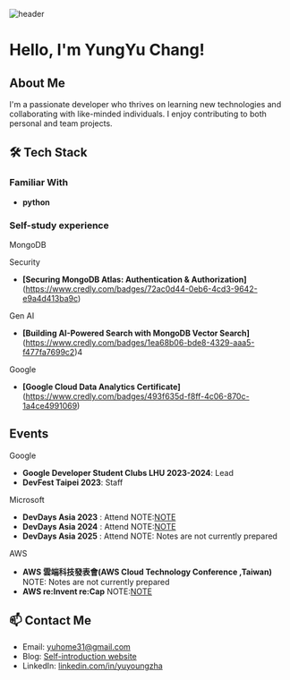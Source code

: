 ![header](https://capsule-render.vercel.app/api?type=rect&height=300&color=gradient&text=YungYu%20Chang%20%20&reversal=true)
# Hello, I'm YungYu Chang!
##  About Me 
I'm a passionate developer who thrives on learning new technologies and collaborating with like-minded individuals. I enjoy contributing to both personal and team projects.

## 🛠️ Tech Stack 

### Familiar With
- **python**
### Self-study experience

MongoDB

Security
- **[Securing MongoDB Atlas: Authentication & Authorization]**(https://www.credly.com/badges/72ac0d44-0eb6-4cd3-9642-e9a4d413ba9c)

Gen AI
- **[Building AI-Powered Search with MongoDB Vector Search]**(https://www.credly.com/badges/1ea68b06-bde8-4329-aaa5-f477fa7699c2)4

Google
- **[Google Cloud Data Analytics Certificate]**(https://www.credly.com/badges/493f635d-f8ff-4c06-870c-1a4ce4991069)
  
##  Events
Google

- **Google Developer Student Clubs LHU 2023-2024**: Lead 
- **DevFest Taipei 2023**: Staff

Microsoft

- **DevDays Asia 2023** : Attend 
NOTE:[NOTE](https://hackmd.io/X_KDlohLRsOEcP_xbfo-bA)
- **DevDays Asia 2024** : Attend 
NOTE:[NOTE](https://hackmd.io/ava5A_-CTCGZQMsAD_98Rg)
- **DevDays Asia 2025** : Attend 
NOTE: Notes are not currently prepared

AWS 

- **AWS 雲端科技發表會(AWS Cloud Technology Conference ,Taiwan)**
NOTE: Notes are not currently prepared
- **AWS re:Invent re:Cap**
NOTE:[NOTE](https://hackmd.io/@yu-hary/ryWGBWPSJx)


## 📫 Contact Me
- Email: yuhome31@gmail.com
- Blog: [Self-introduction website](https://harry36-student.github.io/AI/)
- LinkedIn: [linkedin.com/in/yuyoungzha](https://www.linkedin.com/in/yuyoungzha/)
